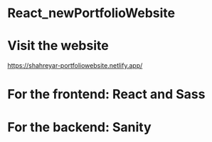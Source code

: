 # React_newPortfolioWebsite

# Visit the website
https://shahreyar-portfoliowebsite.netlify.app/
#

# For the frontend: React and Sass
# For the backend: Sanity
